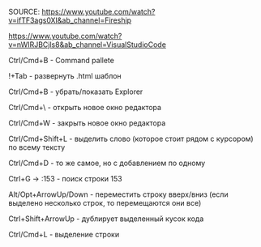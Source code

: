 SOURCE: https://www.youtube.com/watch?v=ifTF3ags0XI&ab_channel=Fireship

https://www.youtube.com/watch?v=nWIRJBCjls8&ab_channel=VisualStudioCode


Ctrl/Cmd+B - Command pallete

!+Tab - развернуть .html шаблон

Ctrl/Cmd+B - убрать/показать Explorer

Ctrl/Cmd+\ - открыть новое окно редактора

Ctrl/Cmd+W - закрыть новое окно редактора

Ctrl/Cmd+Shift+L - выделить слово (которое стоит рядом с курсором) по всему тексту

Ctrl/Cmd+D - то же самое, но с добавлением по одному

Ctrl+G -> :153  - поиск строки 153

Alt/Opt+ArrowUp/Down - переместить строку вверх/вниз
(если выделено несколько строк, то перемещаются они все)

Ctrl+Shift+ArrowUp - дублирует выделенный кусок кода

Ctrl/Cmd+L - выделение строки
